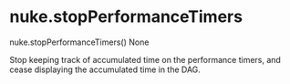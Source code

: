 # nuke.stopPerformanceTimers
nuke.stopPerformanceTimers()  None

Stop keeping track of accumulated time on the performance timers, and cease displaying the accumulated time in the DAG.